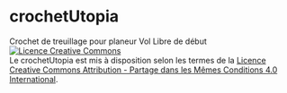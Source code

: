 # crochetUtopia
Crochet de treuillage pour planeur Vol Libre de début
<a rel="license" href="http://creativecommons.org/licenses/by-sa/4.0/deed.fr">
<img alt="Licence Creative Commons" style="border-width:0" src="https://i.creativecommons.org/l/by-sa/4.0/88x31.png" />
</a><br />
Le crochetUtopia est mis à disposition selon les termes de la <a rel="license" href="http://creativecommons.org/licenses/by-sa/4.0/">Licence Creative Commons Attribution -  Partage dans les Mêmes Conditions 4.0 International</a>.
